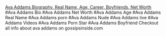 <a href="https://gossipsinside.com/top-actress/ava-addams-biography/">Ava Addams Biography, Real Name, Age, Career, Boyfriends, Net Worth</a>
#Ava Addams Bio
#Ava Addams Net Worth
#Ava Addams Age
#Ava Addams Real Name 
#Ava Addams porn
#Ava Addams Nude
#Ava Addams live
#Ava Addams Videos
#Ava Addams Porn Star
#Ava Addams Boyfriend
Checkout all info about ava addams on gossipsinside.com <a href="https://gossipsinside.com/top-actress/ava-addams-biography/">
